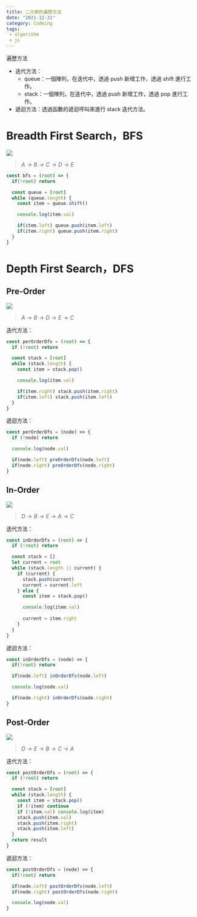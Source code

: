 ```yaml
---
title: 二元樹的遍歷方法
date: "2021-12-31"
category: Codeing
tags:
 - algorithm
 - js
---
```


遍歷方法
* 迭代方法：
  * queue：一個陣列，在迭代中，透過 push 新增工作，透過 shift 進行工作。
  * stack：一個陣列，在迭代中，透過 push 新增工作，透過 pop 進行工作。
* 遞迴方法：透過函數的遞迴呼叫來進行 stack 迭代方法。

# Breadth First Search，BFS

![](types-of-binary-tree.png)

> $A \rightarrow B \rightarrow C \rightarrow D \rightarrow E$

```js
const bfs = (root) => {
  if(!root) return

  const queue = [root]
  while (queue.length) {
    const item = queue.shift()

    console.log(item.val)

    if(item.left) queue.push(item.left)
    if(item.right) queue.push(item.right)
  }
}
```

# Depth First Search，DFS

## Pre-Order

![](types-of-binary-tree.png)

> $A \rightarrow B \rightarrow D \rightarrow E \rightarrow C$

迭代方法：

```js
const perOrderDfs = (root) => {
  if (!root) return

  const stack = [root]
  while (stack.length) {
    const item = stack.pop()

    console.log(item.val)

    if(item.right) stack.push(item.right) 
    if(item.left) stack.push(item.left)
  }
}
```

遞迴方法：

```js
const perOrderDfs = (node) => {
  if (!node) return

  console.log(node.val)

  if(node.left) preOrderDfs(node.left)
  if(node.right) preOrderDfs(node.right)
}
```

## In-Order

![](types-of-binary-tree.png)

> $D \rightarrow B \rightarrow E \rightarrow A \rightarrow C$

迭代方法：

```js
const inOrderDfs = (root) => {
  if (!root) return

  const stack = []
  let current = root
  while (stack.length || current) {
    if (current) {
      stack.push(current)
      current = current.left
    } else {
      const item = stack.pop()

      console.log(item.val)
    
      current = item.right
    }
  }
}
```

遞迴方法：

```js
const inOrderDfs = (node) => {
  if(!root) return

  if(node.left) inOrderDfs(node.left)

  console.log(node.val)

  if(node.right) inOrderDfs(node.right)
}
```

## Post-Order

![](types-of-binary-tree.png)

> $D \rightarrow E \rightarrow B \rightarrow C \rightarrow A$

迭代方法：

```js
const postOrderDfs = (root) => {
  if (!root) return

  const stack = [root]
  while (stack.length) {
    const item = stack.pop()
    if (!item) continue
    if (!item.val) console.log(item)
    stack.push(item.val)
    stack.push(item.right)
    stack.push(item.left)
  } 
  return result
}
```

遞迴方法：

```js
const postOrderDfs = (node) => {
  if(!root) return

  if(node.left) postOrderDfs(node.left)
  if(node.right) postOrderDfs(node.right)

  console.log(node.val)
}
```